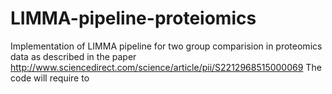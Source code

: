 # LIMMA-pipeline-proteiomics
Implementation of LIMMA pipeline for two group comparision in proteomics data as described in the paper http://www.sciencedirect.com/science/article/pii/S2212968515000069
The code will require to 
